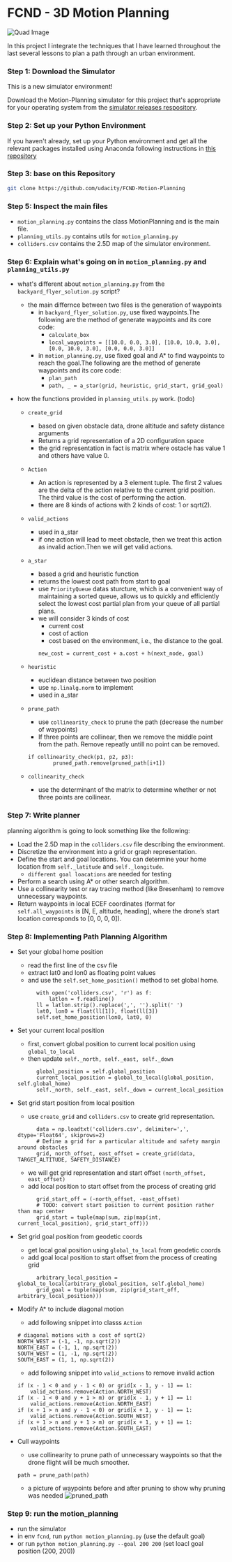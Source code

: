 # FCND - 3D Motion Planning
![Quad Image](./misc/enroute.png)



In this project I integrate the techniques that I have learned throughout the last several lessons to plan a path through an urban environment.



### Step 1: Download the Simulator
This is a new simulator environment!  

Download the Motion-Planning simulator for this project that's appropriate for your operating system from the [simulator releases respository](https://github.com/udacity/FCND-Simulator-Releases/releases).

### Step 2: Set up your Python Environment
If you haven't already, set up your Python environment and get all the relevant packages installed using Anaconda following instructions in [this repository](https://github.com/udacity/FCND-Term1-Starter-Kit)

### Step 3: base on this Repository
```sh
git clone https://github.com/udacity/FCND-Motion-Planning
```

### Step 5: Inspect the main files

- `motion_planning.py` contains the class MotionPlanning and is the main file.
- `planning_utils.py` contains utils for `motion_planning.py`
- `colliders.csv` contains the 2.5D map of the simulator environment.

### Step 6: Explain what's going on in  `motion_planning.py` and `planning_utils.py`


- what's different about `motion_planning.py` from the `backyard_flyer_solution.py` script?

  - the main differnce between two files is the generation of waypoints
    - in `backyard_flyer_solution.py`, use fixed waypoints.The following are the method of generate waypoints and its core code:
      - `calculate_box`
      - `local_waypoints = [[10.0, 0.0, 3.0], [10.0, 10.0, 3.0], [0.0, 10.0, 3.0], [0.0, 0.0, 3.0]]`
    - in `motion_planning.py`, use fixed goal and A* to find waypoints to reach the goal.The following are the method of generate waypoints and its core code:
      - `plan_path`
      - `path, _ = a_star(grid, heuristic, grid_start, grid_goal)`
- how the functions provided in  `planning_utils.py` work. (todo)
  - `create_grid`
    - based on given obstacle data, drone altitude and safety distance arguments
    - Returns a grid representation of a 2D configuration space
    - the grid representation in fact is matrix where ostacle has value 1 and others have value 0.
  - `Action`
    - An action is represented by a 3 element tuple. The first 2 values are the delta of the action relative to the current grid position. The third value is the cost of performing the action.
    - there are 8 kinds of actions with 2 kinds of cost: 1 or sqrt(2).

  - `valid_actions`
    - used in a_star
    - if one action will lead to meet obstacle, then we treat this action as invalid action.Then we will get valid actions.
  - `a_star`
    - based a grid and heuristic function
    - returns the lowest cost path from start to goal
    - use `PriorityQueue` datas sturcture, which is a convenient way of maintaining a sorted queue, allows us to quickly and efficiently select the lowest cost partial plan from your queue of all partial plans.
    - we will consider 3 kinds of cost
      - current cost
      - cost of action
      - cost based on the environment, i.e., the distance to the goal.
      ```
      new_cost = current_cost + a.cost + h(next_node, goal)
      ```
  - `heuristic`
    - euclidean distance between two position
    - use `np.linalg.norm` to implement
    - used in a_star
  - `prune_path`
    - use `collinearity_check` to prune the path (decrease the number of waypoints)
    - If three points are collinear, then we remove the middle point from the path. Remove repeatly untill no point can be removed.
    ```
    if collinearity_check(p1, p2, p3):
            pruned_path.remove(pruned_path[i+1])
    ```
  - `collinearity_check`
    - use the determinant of the matrix to determine whether or not three points are collinear.

### Step 7: Write planner

planning algorithm is going to look something like the following:

- Load the 2.5D map in the `colliders.csv` file describing the environment.
- Discretize the environment into a grid or graph representation.
- Define the start and goal locations. You can determine your home location from `self._latitude` and `self._longitude`.
  - `different goal loacations` are needed for testing
- Perform a search using A* or other search algorithm.
- Use a collinearity test or ray tracing method (like Bresenham) to remove unnecessary waypoints.
- Return waypoints in local ECEF coordinates (format for `self.all_waypoints` is [N, E, altitude, heading], where the drone’s start location corresponds to [0, 0, 0, 0]).


### Step 8: Implementing Path Planning Algorithm

- Set your global home position
  - read the first line of the csv file
  - extract lat0 and lon0 as floating point values
  - and use the `self.set_home_position()` method to set global home.
  ```   
        with open('colliders.csv', 'r') as f:
            latlon = f.readline()
        ll = latlon.strip().replace(',', '').split(' ')
        lat0, lon0 = float(ll[1]), float(ll[3])
        self.set_home_position(lon0, lat0, 0)
  ```
- Set your current local position
  - first, convert global position to current local position using `global_to_local`
  - then update `self._north, self._east, self._down`
  ```
        global_position = self.global_position
        current_local_position = global_to_local(global_position, self.global_home)
        self._north, self._east, self._down = current_local_position
  ```
- Set grid start position from local position
  - use `create_grid` and `colliders.csv` to create grid representation.
  ```
        data = np.loadtxt('colliders.csv', delimiter=',', dtype='Float64', skiprows=2)
        # Define a grid for a particular altitude and safety margin around obstacles
        grid, north_offset, east_offset = create_grid(data, TARGET_ALTITUDE, SAFETY_DISTANCE)
  ```
  - we will get grid representation and start offset `(north_offset, east_offset)`
  - add local position to start offset from the process of creating grid
  ```
        grid_start_off = (-north_offset, -east_offset)
        # TODO: convert start position to current position rather than map center
        grid_start = tuple(map(sum, zip(map(int, current_local_position), grid_start_off)))
  ```
- Set grid goal position from geodetic coords
  - get local goal position using `global_to_local` from geodetic coords
  - add goal local position to start offset from the process of creating grid
  ```
        arbitrary_local_position = global_to_local(arbitrary_global_position, self.global_home)
        grid_goal = tuple(map(sum, zip(grid_start_off, arbitrary_local_position)))
  ```
- Modify A* to include diagonal motion
  - add following snippet into classs `Action`
  ```
  # diagonal motions with a cost of sqrt(2)
  NORTH_WEST = (-1, -1, np.sqrt(2))
  NORTH_EAST = (-1, 1, np.sqrt(2))
  SOUTH_WEST = (1, -1, np.sqrt(2))
  SOUTH_EAST = (1, 1, np.sqrt(2))
  ```
  - add following snippet into `valid_actions` to remove invalid action
  ```
  if (x - 1 < 0 and y - 1 < 0) or grid[x - 1, y - 1] == 1:
      valid_actions.remove(Action.NORTH_WEST)
  if (x - 1 < 0 and y + 1 > m) or grid[x - 1, y + 1] == 1:
      valid_actions.remove(Action.NORTH_EAST)
  if (x + 1 > n and y - 1 < 0) or grid[x + 1, y - 1] == 1:
      valid_actions.remove(Action.SOUTH_WEST)
  if (x + 1 > n and y + 1 > m) or grid[x + 1, y + 1] == 1:
      valid_actions.remove(Action.SOUTH_EAST)
  ```

- Cull waypoints
  - use collinearity to prune path of unnecessary waypoints so that the drone flight will be much smoother.
  ```
  path = prune_path(path)
  ```
  - a picture of waypoints before and after pruning to show why pruning was needed
  ![pruned_path](images\pruned_path.jpg)


### Step 9: run the motion_planning
  - run the simulator
  - in env `fcnd`, run `python motion_planning.py` (use the default goal)
  - or run `python motion_planning.py --goal 200 200` (set loacl goal position (200, 200))
